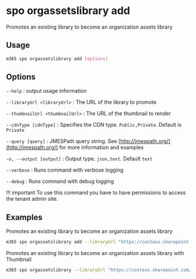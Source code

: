 # spo orgassetslibrary add

Promotes an existing library to become an organization assets library

## Usage

```sh
m365 spo orgassetslibrary add [options]
```

## Options

`--help`
: output usage information

`--libraryUrl <libraryUrl>`
: The URL of the library to promote

`--thumbnailUrl <thumbnailUrl>`
: The URL of the thumbnail to render

`--cdnType [cdnType]`
: Specifies the CDN type. `Public,Private`. Default is `Private`

`--query [query]`
: JMESPath query string. See [http://jmespath.org/](http://jmespath.org/) for more information and examples

`-o, --output [output]`
: Output type. `json,text`. Default `text`

`--verbose`
: Runs command with verbose logging

`--debug`
: Runs command with debug logging

!!! important
    To use this command you have to have permissions to access the tenant admin site.

## Examples

Promotes an existing library to become an organization assets library

```sh
m365 spo orgassetslibrary add --libraryUrl "https://contoso.sharepoint.com/assets"
```

Promotes an existing library to become an organization assets library with Thumbnail

```sh
m365 spo orgassetslibrary --libraryUrl "https://contoso.sharepoint.com/assets" --thumbnailUrl "https://contoso.sharepoint.com/assets/logo.png"
```
